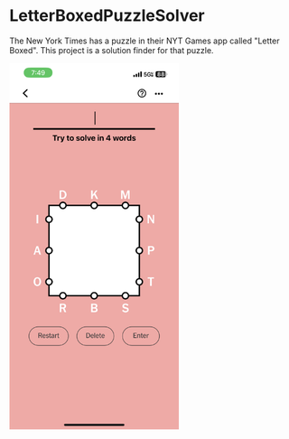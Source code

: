 # LetterBoxedPuzzleSolver

The New York Times has a puzzle in their NYT Games app called "Letter Boxed". This project is a solution finder for that puzzle.

<img src="https://github.com/Kyle-Falconer/LetterBoxedPuzzleSolver/blob/4eea66982a01e096c4305f71467b2869070f8935/images/DKM_NPT_RBS_IAO.png" width="300">

